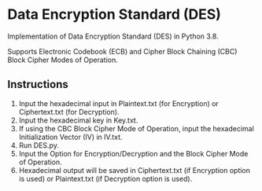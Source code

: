 # Data Encryption Standard (DES)
Implementation of Data Encryption Standard (DES) in Python 3.8.

Supports Electronic Codebook (ECB) and Cipher Block Chaining (CBC) Block Cipher Modes of Operation.

## Instructions
1. Input the hexadecimal input in Plaintext.txt (for Encryption) or Ciphertext.txt (for Decryption).
2. Input the hexadecimal key in Key.txt.
3. If using the CBC Block Cipher Mode of Operation, input the hexadecimal Initialization Vector (IV) in IV.txt.
4. Run DES.py.
5. Input the Option for Encryption/Decryption and the Block Cipher Mode of Operation.
6. Hexadecimal output will be saved in Ciphertext.txt (if Encryption option is used) or Plaintext.txt (if Decryption option is used).

